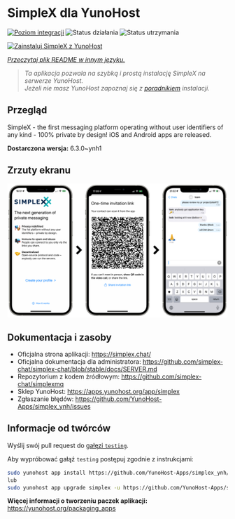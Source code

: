 <!--
To README zostało automatycznie wygenerowane przez <https://github.com/YunoHost/apps/tree/master/tools/readme_generator>
Nie powinno być ono edytowane ręcznie.
-->

# SimpleX dla YunoHost

[![Poziom integracji](https://apps.yunohost.org/badge/integration/simplex)](https://ci-apps.yunohost.org/ci/apps/simplex/)
![Status działania](https://apps.yunohost.org/badge/state/simplex)
![Status utrzymania](https://apps.yunohost.org/badge/maintained/simplex)

[![Zainstaluj SimpleX z YunoHost](https://install-app.yunohost.org/install-with-yunohost.svg)](https://install-app.yunohost.org/?app=simplex)

*[Przeczytaj plik README w innym języku.](./ALL_README.md)*

> *Ta aplikacja pozwala na szybką i prostą instalację SimpleX na serwerze YunoHost.*  
> *Jeżeli nie masz YunoHost zapoznaj się z [poradnikiem](https://yunohost.org/install) instalacji.*

## Przegląd

SimpleX - the first messaging platform operating without user identifiers of any kind - 100% private by design! iOS and Android apps are released.

**Dostarczona wersja:** 6.3.0~ynh1

## Zrzuty ekranu

![Zrzut ekranu z SimpleX](./doc/screenshots/conversation.png)

## Dokumentacja i zasoby

- Oficjalna strona aplikacji: <https://simplex.chat/>
- Oficjalna dokumentacja dla administratora: <https://github.com/simplex-chat/simplex-chat/blob/stable/docs/SERVER.md>
- Repozytorium z kodem źródłowym: <https://github.com/simplex-chat/simplexmq>
- Sklep YunoHost: <https://apps.yunohost.org/app/simplex>
- Zgłaszanie błędów: <https://github.com/YunoHost-Apps/simplex_ynh/issues>

## Informacje od twórców

Wyślij swój pull request do [gałęzi `testing`](https://github.com/YunoHost-Apps/simplex_ynh/tree/testing).

Aby wypróbować gałąź `testing` postępuj zgodnie z instrukcjami:

```bash
sudo yunohost app install https://github.com/YunoHost-Apps/simplex_ynh/tree/testing --debug
lub
sudo yunohost app upgrade simplex -u https://github.com/YunoHost-Apps/simplex_ynh/tree/testing --debug
```

**Więcej informacji o tworzeniu paczek aplikacji:** <https://yunohost.org/packaging_apps>
